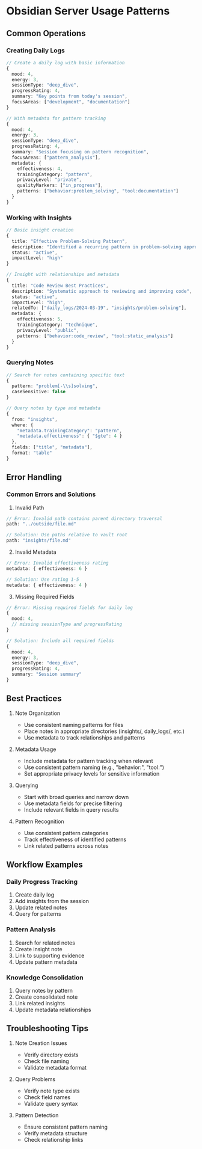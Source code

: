 # Obsidian Server Usage Patterns

## Common Operations

### Creating Daily Logs
```typescript
// Create a daily log with basic information
{
  mood: 4,
  energy: 3,
  sessionType: "deep_dive",
  progressRating: 4,
  summary: "Key points from today's session",
  focusAreas: ["development", "documentation"]
}

// With metadata for pattern tracking
{
  mood: 4,
  energy: 3,
  sessionType: "deep_dive",
  progressRating: 4,
  summary: "Session focusing on pattern recognition",
  focusAreas: ["pattern_analysis"],
  metadata: {
    effectiveness: 4,
    trainingCategory: "pattern",
    privacyLevel: "private",
    qualityMarkers: ["in_progress"],
    patterns: ["behavior:problem_solving", "tool:documentation"]
  }
}
```

### Working with Insights
```typescript
// Basic insight creation
{
  title: "Effective Problem-Solving Pattern",
  description: "Identified a recurring pattern in problem-solving approach",
  status: "active",
  impactLevel: "high"
}

// Insight with relationships and metadata
{
  title: "Code Review Best Practices",
  description: "Systematic approach to reviewing and improving code",
  status: "active",
  impactLevel: "high",
  relatedTo: ["daily_logs/2024-03-19", "insights/problem-solving"],
  metadata: {
    effectiveness: 5,
    trainingCategory: "technique",
    privacyLevel: "public",
    patterns: ["behavior:code_review", "tool:static_analysis"]
  }
}
```

### Querying Notes
```typescript
// Search for notes containing specific text
{
  pattern: "problem[-\\s]solving",
  caseSensitive: false
}

// Query notes by type and metadata
{
  from: "insights",
  where: {
    "metadata.trainingCategory": "pattern",
    "metadata.effectiveness": { "$gte": 4 }
  },
  fields: ["title", "metadata"],
  format: "table"
}
```

## Error Handling

### Common Errors and Solutions

1. Invalid Path
```typescript
// Error: Invalid path contains parent directory traversal
path: "../outside/file.md"

// Solution: Use paths relative to vault root
path: "insights/file.md"
```

2. Invalid Metadata
```typescript
// Error: Invalid effectiveness rating
metadata: { effectiveness: 6 }

// Solution: Use rating 1-5
metadata: { effectiveness: 4 }
```

3. Missing Required Fields
```typescript
// Error: Missing required fields for daily log
{
  mood: 4,
  // missing sessionType and progressRating
}

// Solution: Include all required fields
{
  mood: 4,
  energy: 3,
  sessionType: "deep_dive",
  progressRating: 4,
  summary: "Session summary"
}
```

## Best Practices

1. Note Organization
   - Use consistent naming patterns for files
   - Place notes in appropriate directories (insights/, daily_logs/, etc.)
   - Use metadata to track relationships and patterns

2. Metadata Usage
   - Include metadata for pattern tracking when relevant
   - Use consistent pattern naming (e.g., "behavior:", "tool:")
   - Set appropriate privacy levels for sensitive information

3. Querying
   - Start with broad queries and narrow down
   - Use metadata fields for precise filtering
   - Include relevant fields in query results

4. Pattern Recognition
   - Use consistent pattern categories
   - Track effectiveness of identified patterns
   - Link related patterns across notes

## Workflow Examples

### Daily Progress Tracking
1. Create daily log
2. Add insights from the session
3. Update related notes
4. Query for patterns

### Pattern Analysis
1. Search for related notes
2. Create insight note
3. Link to supporting evidence
4. Update pattern metadata

### Knowledge Consolidation
1. Query notes by pattern
2. Create consolidated note
3. Link related insights
4. Update metadata relationships

## Troubleshooting Tips

1. Note Creation Issues
   - Verify directory exists
   - Check file naming
   - Validate metadata format

2. Query Problems
   - Verify note type exists
   - Check field names
   - Validate query syntax

3. Pattern Detection
   - Ensure consistent pattern naming
   - Verify metadata structure
   - Check relationship links
